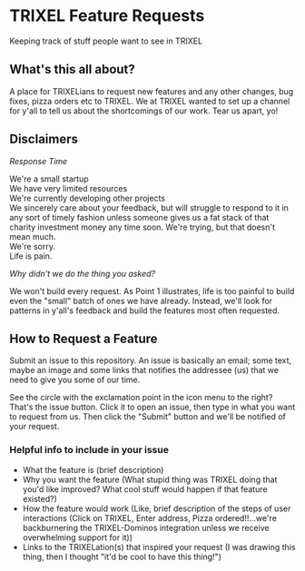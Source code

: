 # TRIXEL Feature Requests
Keeping track of stuff people want to see in TRIXEL

## What's this all about?
A place for TRIXELians to request new features and any other changes, bug fixes, pizza orders etc to TRIXEL. 
We at TRIXEL wanted to set up a channel for y'all to tell us about the shortcomings of our work. Tear us apart, yo!

## Disclaimers
_Response Time_

We're a small startup </br>
We have very limited resources </br>
We're currently developing other projects </br>
We sincerely care about your feedback, but will struggle to respond to it in any sort of timely fashion unless someone gives us a fat stack of that charity investment money any time soon. We're trying, but that doesn't mean much. </br>
We're sorry. </br>
Life is pain.


_Why didn't we do the thing you asked?_

We won't build every request. As Point 1 illustrates, life is too painful to build even the "small" batch of ones we have already. Instead, we'll look for patterns in y'all's feedback and build the features most often requested. 

## How to Request a Feature
Submit an issue to this repository. An issue is basically an email; some text, maybe an image and some links that notifies the addressee (us) that we need to give you some of our time. 

See the circle with the exclamation point in the icon menu to the right? That's the issue button. Click it to open an issue, then type in what you want to request from us. Then click the "Submit" button and we'll be notified of your request. 

### Helpful info to include in your issue
- What the feature is (brief description)
- Why you want the feature (What stupid thing was TRIXEL doing that you'd like improved? What cool stuff would happen if that feature existed?)
- How the feature would work (Like, brief description of the steps of user interactions (Click on TRIXEL, Enter address, Pizza ordered!!...we're backburnering the TRIXEL-Dominos integration unless we receive overwhelming support for it))
- Links to the TRIXELation(s) that inspired your request (I was drawing this thing, then I thought "it'd be cool to have this thing!") 

